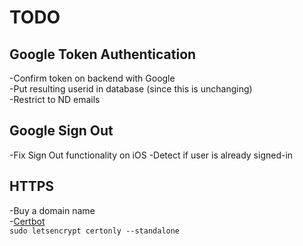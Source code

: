# TODO

## Google Token Authentication

-Confirm token on backend with Google  
-Put resulting userid in database (since this is unchanging)  
-Restrict to ND emails


## Google Sign Out
-Fix Sign Out functionality on iOS
-Detect if user is already signed-in

## HTTPS

-Buy a domain name  
-[Certbot](https://certbot.eff.org/#centosrhel7-nginx)  
`sudo letsencrypt certonly --standalone`

